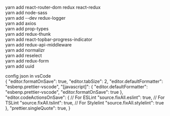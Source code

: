 yarn add react-router-dom redux react-redux<br>
yarn add node-sass<br>
yarn add --dev redux-logger<br>
yarn add axios<br>
yarn add prop-types<br>
yarn add redux-thunk<br>
yarn add react-topbar-progress-indicator<br>
yarn add redux-api-middleware<br>
yarn add normalizr<br>
yarn add reselect<br>
yarn add redux-form<br>
yarn add uuid<br>

config json in vsCode<br>
{
"editor.formatOnSave": true,
"editor.tabSize": 2,
"editor.defaultFormatter": "esbenp.prettier-vscode",
"[javascript]": {
"editor.defaultFormatter": "esbenp.prettier-vscode",
"editor.formatOnSave": true
},
"editor.codeActionsOnSave": {
// For ESLint
"source.fixAll.eslint": true,
// For TSLint
"source.fixAll.tslint": true,
// For Stylelint
"source.fixAll.stylelint": true
},
"prettier.singleQuote": true,
}
